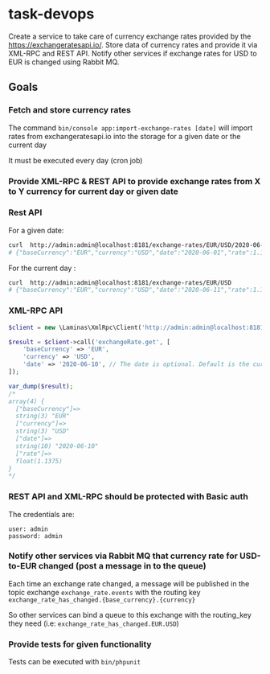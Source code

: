 # task-devops

Create a service to take care of currency exchange rates provided by the https://exchangeratesapi.io/.
Store data of currency rates and provide it via XML-RPC and REST API. Notify other services if exchange rates for USD to EUR is changed using Rabbit MQ.


## Goals

### Fetch and store currency rates

The command `bin/console app:import-exchange-rates [date]` will import rates from exchangeratesapi.io into the storage for a given date or the current day

It must be executed every day (cron job)


### Provide XML-RPC & REST API to provide exchange rates from X to Y currency for current day or given date

### Rest API

For a given date:
```bash
curl  http://admin:admin@localhost:8181/exchange-rates/EUR/USD/2020-06-01
# {"baseCurrency":"EUR","currency":"USD","date":"2020-06-01","rate":1.1116}
```

For the current day :
```bash
curl  http://admin:admin@localhost:8181/exchange-rates/EUR/USD
# {"baseCurrency":"EUR","currency":"USD","date":"2020-06-11","rate":1.1348}
```

### XML-RPC API

```php
$client = new \Laminas\XmlRpc\Client('http://admin:admin@localhost:8181/xml-rpc-api');

$result = $client->call('exchangeRate.get', [
    'baseCurrency' => 'EUR',
    'currency' => 'USD',
    'date' => '2020-06-10', // The date is optional. Default is the current day
]);

var_dump($result);
/*
array(4) {
  ["baseCurrency"]=>
  string(3) "EUR"
  ["currency"]=>
  string(3) "USD"
  ["date"]=>
  string(10) "2020-06-10"
  ["rate"]=>
  float(1.1375)
}
*/
```

### REST API and XML-RPC should be protected with Basic auth
The credentials are:
```
user: admin
password: admin
```

### Notify other services via Rabbit MQ that currency rate for USD-to-EUR changed (post a message in to the queue)

Each time an exchange rate changed, a message will be published in the topic exchange `exchange_rate.events` with the routing key `exchange_rate_has_changed.{base_currency}.{currency}`

So other services can bind a queue to this exchange with the routing_key they need (i.e: `exchange_rate_has_changed.EUR.USD`)


### Provide tests for given functionality

Tests can be executed with `bin/phpunit`
